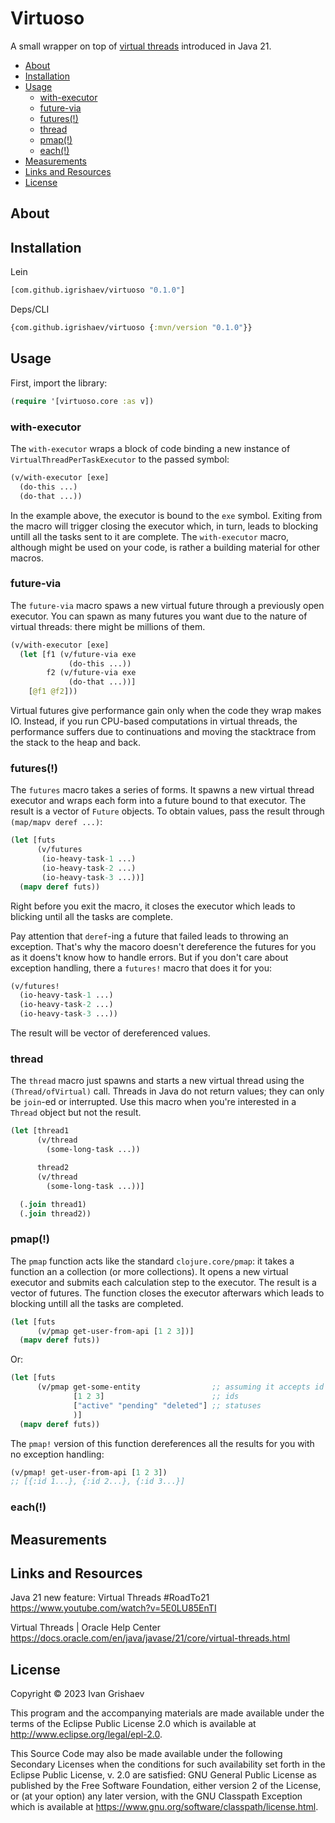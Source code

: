 # Virtuoso

[virtual-threads]: https://docs.oracle.com/en/java/javase/21/core/virtual-threads.html

A small wrapper on top of [virtual threads][virtual-threads] introduced in Java
21.

<!-- toc -->

- [About](#about)
- [Installation](#installation)
- [Usage](#usage)
  * [with-executor](#with-executor)
  * [future-via](#future-via)
  * [futures(!)](#futures)
  * [thread](#thread)
  * [pmap(!)](#pmap)
  * [each(!)](#each)
- [Measurements](#measurements)
- [Links and Resources](#links-and-resources)
- [License](#license)

<!-- tocstop -->

## About

## Installation

Lein

~~~clojure
[com.github.igrishaev/virtuoso "0.1.0"]
~~~

Deps/CLI

~~~clojure
{com.github.igrishaev/virtuoso {:mvn/version "0.1.0"}}
~~~

## Usage

First, import the library:

~~~clojure
(require '[virtuoso.core :as v])
~~~

### with-executor

The `with-executor` wraps a block of code binding a new instance of
`VirtualThreadPerTaskExecutor` to the passed symbol:

~~~clojure
(v/with-executor [exe]
  (do-this ...)
  (do-that ...))
~~~

In the example above, the executor is bound to the `exe` symbol. Exiting from
the macro will trigger closing the executor which, in turn, leads to blocking
untill all the tasks sent to it are complete. The `with-executor` macro,
although might be used on your code, is rather a building material for other
macros.

### future-via

The `future-via` macro spaws a new virtual future through a previously open
executor. You can spawn as many futures you want due to the nature of virtual
threads: there might be millions of them.

~~~clojure
(v/with-executor [exe]
  (let [f1 (v/future-via exe
             (do-this ...))
        f2 (v/future-via exe
             (do-that ...))]
    [@f1 @f2]))
~~~

Virtual futures give performance gain only when the code they wrap makes
IO. Instead, if you run CPU-based computations in virtual threads, the
performance suffers due to continuations and moving the stacktrace from the
stack to the heap and back.

### futures(!)

The `futures` macro takes a series of forms. It spawns a new virtual thread
executor and wraps each form into a future bound to that executor. The result is
a vector of `Future` objects. To obtain values, pass the result through
`(map/mapv deref ...)`:

~~~clojure
(let [futs
      (v/futures
       (io-heavy-task-1 ...)
       (io-heavy-task-2 ...)
       (io-heavy-task-3 ...))]
  (mapv deref futs))
~~~

Right before you exit the macro, it closes the executor which leads to blicking
until all the tasks are complete.

Pay attention that `deref`-ing a future that failed leads to throwing an
exception. That's why the macoro doesn't dereference the futures for you as it
doens't know how to handle errors. But if you don't care about exception
handling, there a `futures!` macro that does it for you:

~~~clojure
(v/futures!
  (io-heavy-task-1 ...)
  (io-heavy-task-2 ...)
  (io-heavy-task-3 ...))
~~~

The result will be vector of dereferenced values.

### thread

The `thread` macro just spawns and starts a new virtual thread using the
`(Thread/ofVirtual)` call. Threads in Java do not return values; they can only
be `join`-ed or interrupted. Use this macro when you're interested in a `Thread`
object but not the result.

~~~clojure
(let [thread1
      (v/thread
        (some-long-task ...))

      thread2
      (v/thread
        (some-long-task ...))]

  (.join thread1)
  (.join thread2))
~~~

### pmap(!)

The `pmap` function acts like the standard `clojure.core/pmap`: it takes a
function an a collection (or more collections). It opens a new virtual executor
and submits each calculation step to the executor. The result is a vector of
futures. The function closes the executor afterwars which leads to blocking
untill all the tasks are completed.

~~~clojure
(let [futs
      (v/pmap get-user-from-api [1 2 3])]
  (mapv deref futs))
~~~

Or:

~~~clojure
(let [futs
      (v/pmap get-some-entity                ;; assuming it accepts id and status
              [1 2 3]                        ;; ids
              ["active" "pending" "deleted"] ;; statuses
              )]
  (mapv deref futs))
~~~

The `pmap!` version of this function dereferences all the results for you with
no exception handling:

~~~clojure
(v/pmap! get-user-from-api [1 2 3])
;; [{:id 1...}, {:id 2...}, {:id 3...}]
~~~

### each(!)

## Measurements

## Links and Resources

Java 21 new feature: Virtual Threads #RoadTo21
https://www.youtube.com/watch?v=5E0LU85EnTI


Virtual Threads | Oracle Help Center
https://docs.oracle.com/en/java/javase/21/core/virtual-threads.html

## License

Copyright © 2023 Ivan Grishaev

This program and the accompanying materials are made available under the
terms of the Eclipse Public License 2.0 which is available at
http://www.eclipse.org/legal/epl-2.0.

This Source Code may also be made available under the following Secondary
Licenses when the conditions for such availability set forth in the Eclipse
Public License, v. 2.0 are satisfied: GNU General Public License as published by
the Free Software Foundation, either version 2 of the License, or (at your
option) any later version, with the GNU Classpath Exception which is available
at https://www.gnu.org/software/classpath/license.html.
